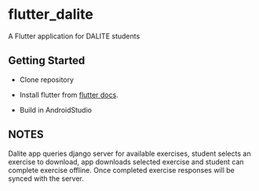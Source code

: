 # flutter_dalite

A Flutter application for DALITE students

## Getting Started

- Clone repository

- Install flutter from [flutter docs](https://flutter.io/).

- Build in AndroidStudio

## NOTES

Dalite app queries django server for available exercises, student selects
an exercise to download, app downloads selected exercise and student can
complete exercise offline. Once completed exercise responses will be synced
with the server.

